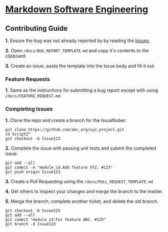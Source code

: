 # [Markdown Software Engineering](../readme.md)

## Contributing Guide

**1.** Ensure the bug was not already reported by by reading the [Issues](https://github.com/abc_org/xyz_project/issues).

**2.** Open `/docs/BUG_REPORT_TEMPLATE.md` and copy it's contents to the clipboard.

**3.** Create an issue, paste the template into the Issue body and fill it out.

### Feature Requests

**1.** Same as the instructions for submitting a bug report except with using `/docs/FEATURE_REQUEST.md`.

### Completing Issues

**1.** Clone the repo and create a branch for the IssueNuber:

```Console
git clone https://github.com/abc_org/xyz_project.git
cd Script2™
git checkout -b Issue123
```

**2.** Complete the issue with passing unit tests and submit the completed issue:

```Console
git add --all
git commit -m "module_id.Add feature XYZ. #123"
git push origin Issue123
```

**3.** Create a Pull Requesting using the `/docs/PULL_REQUEST_TEMPLATE.md`

**4.** Get others to inspect your changes and merge the branch to the master.

**5.** Merge the branch, complete another ticket, and delete the old branch.

```Console
git checkout -b Issue125
git add --all
git commit "module_id:Fix feature ABC. #125"
git branch -d Issue123
```
